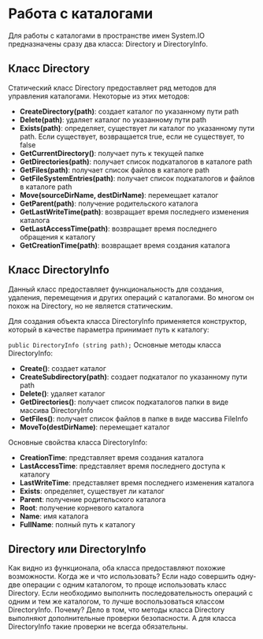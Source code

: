 # Работа с каталогами
Для работы с каталогами в пространстве имен System.IO предназначены сразу два класса: Directory и DirectoryInfo.

## Класс Directory
Статический класс Directory предоставляет ряд методов для управления каталогами. Некоторые из этих методов:
- **CreateDirectory(path)**: создает каталог по указанному пути path
- **Delete(path)**: удаляет каталог по указанному пути path
- **Exists(path)**: определяет, существует ли каталог по указанному пути path. Если существует, возвращается true, если не существует, то false
- **GetCurrentDirectory()**: получает путь к текущей папке
- **GetDirectories(path)**: получает список подкаталогов в каталоге path
- **GetFiles(path)**: получает список файлов в каталоге path
- **GetFileSystemEntries(path)**: получает список подкаталогов и файлов в каталоге path
- **Move(sourceDirName, destDirName)**: перемещает каталог
- **GetParent(path)**: получение родительского каталога
- **GetLastWriteTime(path)**: возвращает время последнего изменения каталога
- **GetLastAccessTime(path)**: возвращает время последнего обращения к каталогу
- **GetCreationTime(path)**: возвращает время создания каталога

## Класс DirectoryInfo
Данный класс предоставляет функциональность для создания, удаления, перемещения и других операций с каталогами. Во многом он похож на Directory, но не является статическим.

Для создания объекта класса DirectoryInfo применяется конструктор, который в качестве параметра принимает путь к каталогу:

``` public DirectoryInfo (string path); ```
Основные методы класса DirectoryInfo:
- **Create()**: создает каталог
- **CreateSubdirectory(path)**: создает подкаталог по указанному пути path
- **Delete()**: удаляет каталог
- **GetDirectories()**: получает список подкаталогов папки в виде массива DirectoryInfo
- **GetFiles()**: получает список файлов в папке в виде массива FileInfo
- **MoveTo(destDirName)**: перемещает каталог

Основные свойства класса DirectoryInfo:
- **CreationTime**: представляет время создания каталога
- **LastAccessTime**: представляет время последнего доступа к каталогу
- **LastWriteTime**: представляет время последнего изменения каталога
- **Exists**: определяет, существует ли каталог
- **Parent**: получение родительского каталога
- **Root**: получение корневого каталога
- **Name**: имя каталога
- **FullName**: полный путь к каталогу

## Directory или DirectoryInfo
Как видно из функционала, оба класса предоставляют похожие возможности. Когда же и что использовать? Если надо совершить одну-две операции с одним каталогом, то проще использовать класс Directory. Если необходимо выполнить последовательность операций с одним и тем же каталогом, то лучше воспользоваться классом DirectoryInfo. Почему? Дело в том, что методы класса Directory выполняют дополнительные проверки безопасности. А для класса DirectoryInfo такие проверки не всегда обязательны.


